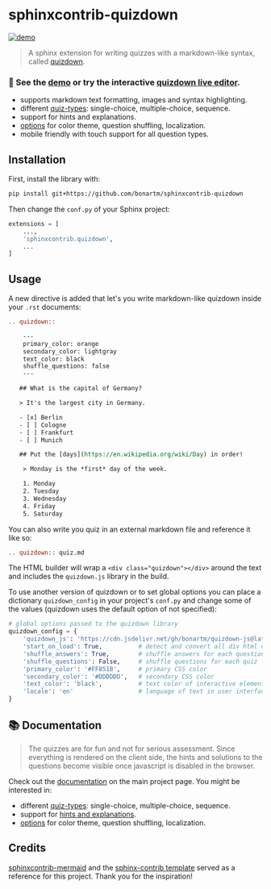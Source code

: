  # sphinxcontrib-quizdown

[![demo](https://github.com/bonartm/sphinxcontrib-quizdown/actions/workflows/build_deploy.yml/badge.svg)](https://github.com/bonartm/sphinxcontrib-quizdown/actions/workflows/build_deploy.yml)

> A sphinx extension for writing quizzes with a markdown-like syntax, called [quizdown](https://github.com/bonartm/quizdown-js). 

### 🚀 See the [demo](https://bonartm.github.io/sphinxcontrib-quizdown/) or try the interactive [quizdown live editor](https://bonartm.github.io/quizdown-live-editor/).

- supports markdown text formatting, images and syntax highlighting.
- different [quiz-types](https://github.com/bonartm/quizdown-js/blob/main/docs/syntax.md): single-choice, multiple-choice, sequence.
- support for hints and explanations.
- [options](https://github.com/bonartm/quizdown-js/blob/main/docs/options.md) for color theme, question shuffling, localization.
- mobile friendly with touch support for all question types.


## Installation

First, install the library with:

```bash
pip install git+https://github.com/bonartm/sphinxcontrib-quizdown
```

Then change the `conf.py` of your Sphinx project:

```python
extensions = [
    ...,
    'sphinxcontrib.quizdown',
    ...
]
```

## Usage

A new directive is added that let's you write markdown-like quizdown inside your `.rst` documents:

```rst
.. quizdown::

    ---
    primary_color: orange
    secondary_color: lightgray
    text_color: black
    shuffle_questions: false
    ---

   ## What is the capital of Germany?

   > It's the largest city in Germany.  

   - [x] Berlin
   - [ ] Cologne
   - [ ] Frankfurt
   - [ ] Munich

   ## Put the [days](https://en.wikipedia.org/wiki/Day) in order!

    > Monday is the *first* day of the week.

    1. Monday
    2. Tuesday
    3. Wednesday
    4. Friday
    5. Saturday  
```

You can also write you quiz in an external markdown file and reference it like so:

```rst
.. quizdown:: quiz.md
```

The HTML builder will wrap a `<div class="quizdown"></div>` around the text and includes the `quizdown.js` library in the build.

To use another version of quizdown or to set global options you can place a dictionary `quizdown_config` in your project's `conf.py` and change some of the values (quizdown uses the default option of not specified):

```python
# global options passed to the quizdown library
quizdown_config = {
    'quizdown_js': 'https://cdn.jsdelivr.net/gh/bonartm/quizdown-js@latest/public/build/quizdown.js' # quizdown javascript
    'start_on_load': True,          # detect and convert all div html elements with class quizdown
    'shuffle_answers': True,        # shuffle answers for each question
    'shuffle_questions': False,     # shuffle questions for each quiz
    'primary_color': '#FF851B',     # primary CSS color
    'secondary_color': '#DDDDDD',   # secondary CSS color
    'text_color': 'black',          # text color of interactive elements
    'locale': 'en'                  # language of text in user interface
}
```


## 📚 Documentation

> The quizzes are for fun and not for serious assessment. Since everything is rendered on the client side, the hints and solutions to the questions become visible once javascript is disabled in the browser.

Check out the [documentation](https://github.com/bonartm/quizdown-js/blob/main/docs/) on the main project page. You might be interested in:

- different [quiz-types](https://github.com/bonartm/quizdown-js/blob/main/docs/syntax.md): single-choice, multiple-choice, sequence.
- support for [hints and explanations](https://github.com/bonartm/quizdown-js/blob/main/docs/syntax.md#hints-and-comments).
- [options](https://github.com/bonartm/quizdown-js/blob/main/docs/options.md) for color theme, question shuffling, localization.



## Credits

[sphinxcontrib-mermaid](https://github.com/mgaitan/sphinxcontrib-mermaid) and the [sphinx-contrib template](https://github.com/sphinx-contrib/cookiecutter) served as a reference for this project. Thank you for the inspiration!
